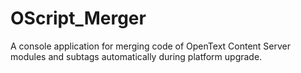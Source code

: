 # OScript_Merger
A console application for merging code of OpenText Content Server modules and subtags automatically during platform upgrade.
